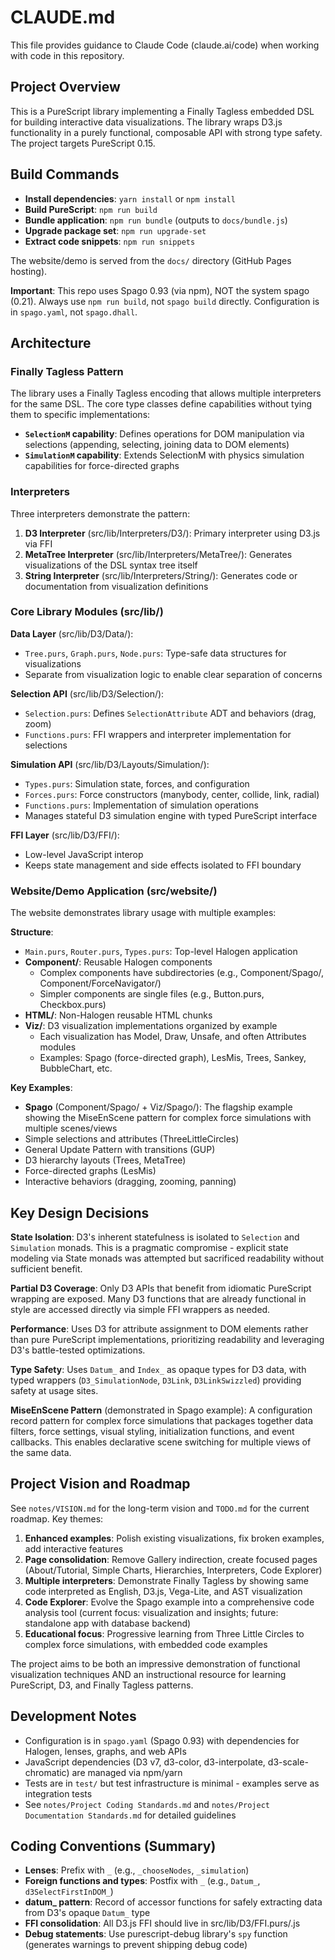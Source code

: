 # CLAUDE.md

This file provides guidance to Claude Code (claude.ai/code) when working with code in this repository.

## Project Overview

This is a PureScript library implementing a Finally Tagless embedded DSL for building interactive data visualizations. The library wraps D3.js functionality in a purely functional, composable API with strong type safety. The project targets PureScript 0.15.

## Build Commands

- **Install dependencies**: `yarn install` or `npm install`
- **Build PureScript**: `npm run build`
- **Bundle application**: `npm run bundle` (outputs to `docs/bundle.js`)
- **Upgrade package set**: `npm run upgrade-set`
- **Extract code snippets**: `npm run snippets`

The website/demo is served from the `docs/` directory (GitHub Pages hosting).

**Important**: This repo uses Spago 0.93 (via npm), NOT the system spago (0.21). Always use `npm run build`, not `spago build` directly. Configuration is in `spago.yaml`, not `spago.dhall`.

## Architecture

### Finally Tagless Pattern

The library uses a Finally Tagless encoding that allows multiple interpreters for the same DSL. The core type classes define capabilities without tying them to specific implementations:

- **`SelectionM` capability**: Defines operations for DOM manipulation via selections (appending, selecting, joining data to DOM elements)
- **`SimulationM` capability**: Extends SelectionM with physics simulation capabilities for force-directed graphs

### Interpreters

Three interpreters demonstrate the pattern:

1. **D3 Interpreter** (src/lib/Interpreters/D3/): Primary interpreter using D3.js via FFI
2. **MetaTree Interpreter** (src/lib/Interpreters/MetaTree/): Generates visualizations of the DSL syntax tree itself
3. **String Interpreter** (src/lib/Interpreters/String/): Generates code or documentation from visualization definitions

### Core Library Modules (src/lib/)

**Data Layer** (src/lib/D3/Data/):
- `Tree.purs`, `Graph.purs`, `Node.purs`: Type-safe data structures for visualizations
- Separate from visualization logic to enable clear separation of concerns

**Selection API** (src/lib/D3/Selection/):
- `Selection.purs`: Defines `SelectionAttribute` ADT and behaviors (drag, zoom)
- `Functions.purs`: FFI wrappers and interpreter implementation for selections

**Simulation API** (src/lib/D3/Layouts/Simulation/):
- `Types.purs`: Simulation state, forces, and configuration
- `Forces.purs`: Force constructors (manybody, center, collide, link, radial)
- `Functions.purs`: Implementation of simulation operations
- Manages stateful D3 simulation engine with typed PureScript interface

**FFI Layer** (src/lib/D3/FFI/):
- Low-level JavaScript interop
- Keeps state management and side effects isolated to FFI boundary

### Website/Demo Application (src/website/)

The website demonstrates library usage with multiple examples:

**Structure**:
- `Main.purs`, `Router.purs`, `Types.purs`: Top-level Halogen application
- **Component/**: Reusable Halogen components
  - Complex components have subdirectories (e.g., Component/Spago/, Component/ForceNavigator/)
  - Simpler components are single files (e.g., Button.purs, Checkbox.purs)
- **HTML/**: Non-Halogen reusable HTML chunks
- **Viz/**: D3 visualization implementations organized by example
  - Each visualization has Model, Draw, Unsafe, and often Attributes modules
  - Examples: Spago (force-directed graph), LesMis, Trees, Sankey, BubbleChart, etc.

**Key Examples**:
- **Spago** (Component/Spago/ + Viz/Spago/): The flagship example showing the MiseEnScene pattern for complex force simulations with multiple scenes/views
- Simple selections and attributes (ThreeLittleCircles)
- General Update Pattern with transitions (GUP)
- D3 hierarchy layouts (Trees, MetaTree)
- Force-directed graphs (LesMis)
- Interactive behaviors (dragging, zooming, panning)

## Key Design Decisions

**State Isolation**: D3's inherent statefulness is isolated to `Selection` and `Simulation` monads. This is a pragmatic compromise - explicit state modeling via State monads was attempted but sacrificed readability without sufficient benefit.

**Partial D3 Coverage**: Only D3 APIs that benefit from idiomatic PureScript wrapping are exposed. Many D3 functions that are already functional in style are accessed directly via simple FFI wrappers as needed.

**Performance**: Uses D3 for attribute assignment to DOM elements rather than pure PureScript implementations, prioritizing readability and leveraging D3's battle-tested optimizations.

**Type Safety**: Uses `Datum_` and `Index_` as opaque types for D3 data, with typed wrappers (`D3_SimulationNode`, `D3Link`, `D3LinkSwizzled`) providing safety at usage sites.

**MiseEnScene Pattern** (demonstrated in Spago example): A configuration record pattern for complex force simulations that packages together data filters, force settings, visual styling, initialization functions, and event callbacks. This enables declarative scene switching for multiple views of the same data.

## Project Vision and Roadmap

See `notes/VISION.md` for the long-term vision and `TODO.md` for the current roadmap. Key themes:

1. **Enhanced examples**: Polish existing visualizations, fix broken examples, add interactive features
2. **Page consolidation**: Remove Gallery indirection, create focused pages (About/Tutorial, Simple Charts, Hierarchies, Interpreters, Code Explorer)
3. **Multiple interpreters**: Demonstrate Finally Tagless by showing same code interpreted as English, D3.js, Vega-Lite, and AST visualization
4. **Code Explorer**: Evolve the Spago example into a comprehensive code analysis tool (current focus: visualization and insights; future: standalone app with database backend)
5. **Educational focus**: Progressive learning from Three Little Circles to complex force simulations, with embedded code examples

The project aims to be both an impressive demonstration of functional visualization techniques AND an instructional resource for learning PureScript, D3, and Finally Tagless patterns.

## Development Notes

- Configuration is in `spago.yaml` (Spago 0.93) with dependencies for Halogen, lenses, graphs, and web APIs
- JavaScript dependencies (D3 v7, d3-color, d3-interpolate, d3-scale-chromatic) are managed via npm/yarn
- Tests are in `test/` but test infrastructure is minimal - examples serve as integration tests
- See `notes/Project Coding Standards.md` and `notes/Project Documentation Standards.md` for detailed guidelines

## Coding Conventions (Summary)

- **Lenses**: Prefix with `_` (e.g., `_chooseNodes`, `_simulation`)
- **Foreign functions and types**: Postfix with `_` (e.g., `Datum_`, `d3SelectFirstInDOM_`)
- **datum_ pattern**: Record of accessor functions for safely extracting data from D3's opaque `Datum_` type
- **FFI consolidation**: All D3.js FFI should live in src/lib/D3/FFI.purs/.js
- **Debug statements**: Use purescript-debug library's `spy` function (generates warnings to prevent shipping debug code)
